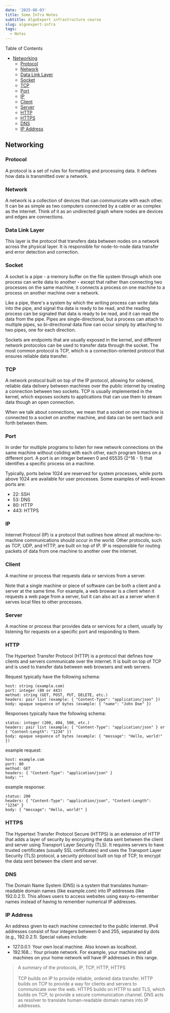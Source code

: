 ```yaml
---
date: '2025-08-03'
title: Some Infra Notes
subtitle: AlgoExpert infrastructure course
slug: algoexpert-infra
tags: 
  - Notes
---
```

Table of Contents
- [Networking](#networking)
  - [Protocol](#protocol)
  - [Network](#network)
  - [Data Link Layer](#data-link-layer)
  - [Socket](#socket)
  - [TCP](#tcp)
  - [Port](#port)
  - [IP](#ip)
  - [Client](#client)
  - [Server](#server)
  - [HTTP](#http)
  - [HTTPS](#https)
  - [DNS](#dns)
  - [IP Address](#ip-address)


## Networking

### Protocol

A protocol is a set of rules for formatting and processing data. It defines how data is transmitted over a network.

### Network

A network is a collection of devices that can communicate with each other. It can be as simple as two computers connected by a cable or as complex as the internet. Think of it as an undirected graph where nodes are devices and edges are connections.

### Data Link Layer

This layer is the protocol that transfers data between nodes on a network across the physical layer. It is responsible for node-to-node data transfer and error detection and correction.

### Socket

A socket is a pipe - a memory buffer on the file system through which one process can write data to another - except that rather than connecting two processes on the same machine, it connects a process on one machine to a process on another machine over a network.

Like a pipe, there's a system by which the writing process can write data into the pipe, and signal tha data is ready to be read, and the reading process can be signaled that data is ready to be read, and it can read the data from the pipe. Pipes are single-directional, but a process can attach to multiple pipes, so bi-directional data flow can occur simply by attaching to two pipes, one for each direction.

Sockets are endpoints that are usually exposed in the kernel, and different network protocolos can be used to transfer data through the socket. The most common protocol is TCP, which is a connection-oriented protocol that ensures reliable data transfer.

### TCP

A network protocol built on top of the IP protocol, allowing for ordered, reliable data delivery between machines over the public internet by creating a connection between two sockets. TCP is usually implemented in the kernel, which exposes sockets to applications that can use them to stream data though an open connection.

When we talk about connections, we mean that a socket on one machine is connected to a socket on another machine, and data can be sent back and forth between them. 

### Port

In order for multiple programs to listen for new network connections on the same machine without coliding with each other, each program listens on a different port. A port is an integer between 0 and 65535 (2^16 - 1) that identifies a specific process on a machine.

Typically, ports below 1024 are reserved for system processes, while ports above 1024 are available for user processes. Some examples of well-known ports are:
- 22: SSH
- 53: DNS
- 80: HTTP
- 443: HTTPS

### IP

Internet Protocol (IP) is a protocol that outlines how almost all machine-to-machine communications should occur in the world. Other protocols, such as TCP, UDP, and HTTP, are built on top of IP. IP is responsible for routing packets of data from one machine to another over the internet.

### Client

A machine or process that requests data or services from a server.

Note that a single machine or piece of software can be both a client and a server at the same time. For example, a web browser is a client when it requests a web page from a server, but it can also act as a server when it serves local files to other processes.

### Server

A machine or process thar provides data or services for a client, usually by listening for requests on a specific port and responding to them.

### HTTP

The Hypertext Transfer Protocol (HTTP) is a protocol that defines how clients and servers communicate over the internet. It is built on top of TCP and is used to transfer data between web browsers and web servers.

Request typically have the following schema:

```
host: string (example.com)
port: integer (80 or 443)
method: string (GET, POST, PUT, DELETE, etc.)
headers: pair list (example: { "Content-Type": "application/json" })
body: opaque sequence of bytes (example: { "name": "John Doe" })
```
Responses typically have the following schema:

```
status: integer (200, 404, 500, etc.)
headers: pair list (example: { "Content-Type": "application/json" } or { "Content-Length": "1234" })
body: opaque sequence of bytes (example: { "message": "Hello, world!" })
```

example request:

```
host: example.com
port: 80
method: GET
headers: { "Content-Type": "application/json" }
body: ""
```
example response:

```
status: 200
headers: { "Content-Type": "application/json", "Content-Length": "1234" }
body: { "message": "Hello, world!" }
```

### HTTPS

The Hypertext Transfer Protocol Secure (HTTPS) is an extension of HTTP that adds a layer of security by encrypting the data sent between the client and server using Transport Layer Security (TLS). It requires servers to have trusted certificates (usually SSL certificates) and uses the Transport Layer Security (TLS) protocol, a security protocol built on top of TCP, to encrypt the data sent between the client and server.

### DNS

The Domain Name System (DNS) is a system that translates human-readable domain names (like example.com) into IP addresses (like 192.0.2.1). This allows users to access websites using easy-to-remember names instead of having to remember numerical IP addresses.

### IP Address

An address given to each machine connected to the public internet. IPv4 addresses consist of four integers between 0 and 255, separated by dots (e.g., 192.0.2.1). Special values include:
- 127.0.0.1: Your own local machine. Also known as localhost.
- 192.168.*.*: Your private network. For example, your machine and all machines on your home network will have IP addresses in this range.

> A summary of the protocols, IP, TCP, HTTP, HTTPS <br><br>
> TCP builds on IP to provide reliable, ordered data transfer.
> HTTP builds on TCP to provide a way for clients and servers to communicate over the web.
> HTTPS builds on HTTP to add TLS, which builds on TCP, to provide a secure communication channel.
> DNS acts as resolver to translate human-readable domain names into IP addresses.